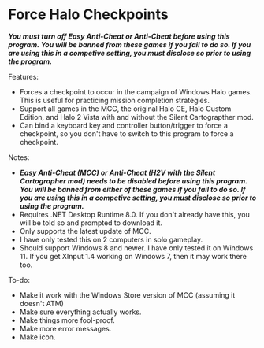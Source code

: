 # Force Halo Checkpoints
_**You must turn off Easy Anti-Cheat or Anti-Cheat before using this program. You will be banned from these games if you fail to do so. If you are using this in a competive setting, you must disclose so prior to using the program.**_

Features:
- Forces a checkpoint to occur in the campaign of Windows Halo games. This is useful for practicing mission completion strategies.
- Support all games in the MCC, the original Halo CE, Halo Custom Edition, and Halo 2 Vista with and without the Silent Cartograpther mod.
- Can bind a keyboard key and controller button/trigger to force a checkpoint, so you don't have to switch to this program to force a checkpoint.

Notes:

- _**Easy Anti-Cheat (MCC) or Anti-Cheat (H2V with the Silent Cartographer mod) needs to be disabled before using this program. You will be banned from either of these games if you fail to do so. If you are using this in a competive setting, you must disclose so prior to using the program.**_
- Requires .NET Desktop Runtime 8.0. If you don't already have this, you will be told so and prompted to download it.
- Only supports the latest update of MCC.
- I have only tested this on 2 computers in solo gameplay.
- Should support Windows 8 and newer. I have only tested it on Windows 11. If you get XInput 1.4 working on Windows 7, then it may work there too.

To-do:
- Make it work with the Windows Store version of MCC (assuming it doesn't ATM)
- Make sure everything actually works.
- Make things more fool-proof.
- Make more error messages.
- Make icon.

